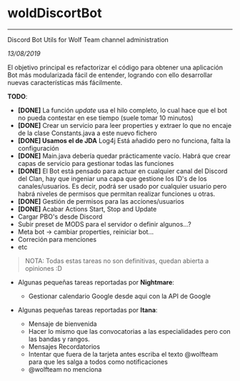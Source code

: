 # woldDiscortBot
----
Discord Bot Utils for Wolf Team channel administration

*13/08/2019*

El objetivo principal es refactorizar el código para obtener una aplicación Bot más modularizada fácil de entender, 
logrando con ello desarrollar nuevas características más fácilmente.

__TODO__:
- **[DONE]** La función _update_ usa el hilo completo, lo cual hace que el bot no pueda contestar en ese tiempo (suele tomar 10 minutos)
- **[DONE]** Crear un servicio para leer properties y extraer lo que no encaje de la clase Constants.java a este nuevo fichero
- **[DONE] Usamos el de JDA** Log4j Está añadido pero no funciona, falta la configuración
- **[DONE]** Main.java debería quedar prácticamente vacío. Habrá que crear capas de servicio para gestionar todas las funciones
- **[DONE]** El Bot está pensado para actuar en cualquier canal del Discord del Clan, hay que ingeniar una capa que gestione los ID's 
de los canales/usuarios. Es decir, podrá ser usado por cualquier usuario pero habrá niveles de permisos que permitan realizar 
funciones u otras.
- **[DONE]** Gestión de permisos para las acciones/usuarios
- **[DONE]** Acabar Actions Start, Stop and Update
- Cargar PBO's desde Discord
- Subir preset de MODS para el servidor o definir algunos...?
- Meta bot -> cambiar properties, reiniciar bot...
- Correción para menciones
- etc

> NOTA: Todas estas tareas no son definitivas, quedan abierta a opiniones :D

- Algunas pequeñas tareas reportadas por __Nightmare__:
    - Gestionar calendario Google desde aqui con la API de Google 
       
- Algunas pequeñas tareas reportadas por __Itana__:
    - Mensaje de bienvenida
    - Hacer lo mismo que las convocatorias a las especialidades pero con las bandas y rangos.
    - Mensajes Recordatorios
    - Intentar que fuera de la tarjeta antes escriba el texto @wolfteam para que les salga a todos como notificaciones
    - @wolfteam no menciona
     
